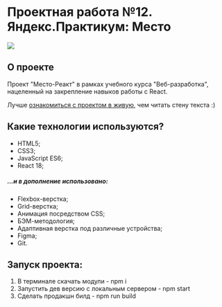 # Проектная работа №12. Яндекс.Практикум: Место

<img src='https://i.ibb.co/QfGb8RG/mesto.png'>

## О проекте
Проект "Место-Реакт" в рамках учебного курса "Веб-разработка", нацеленный на закрепление навыков работы с React.

Лучше [ознакомиться с проектом в живую](https://hixozen.github.io/mesto-react-auth/), чем читать стену текста :)

## Какие технологии используются?
* HTML5;
* CSS3;
* JavaScript ES6;
* React 18;
##### ...и в дополнение использовано:
* Flexbox-верстка;
* Grid-верстка;
* Анимация посредством CSS;
* БЭМ-методология;
* Адаптивная верстка под различные устройства;
* Figma;
* Git.

## Запуск проекта:
1. В терминале скачать модули - npm i
2. Запустить дев версию с локальным сервером - npm start
3. Сделать продакшн билд - npm run build